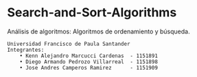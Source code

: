 # Search-and-Sort-Algorithms
Análisis de algoritmos: Algoritmos de ordenamiento y búsqueda.
	
	Universidad Francisco de Paula Santander
	Integrantes:
        • Kenn Alejandro Marcucci Cardenas  - 1151891
        • Diego Armando Pedrozo Villarreal  - 1151898
        • Jose Andres Camperos Ramirez      - 1151909
